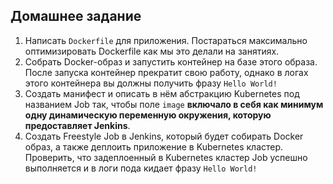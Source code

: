 ## Домашнее задание

1. Написать `Dockerfile` для приложения. Постараться максимально оптимизировать Dockerfile как мы это делали на занятиях.
2. Собрать Docker-образ и запустить контейнер на базе этого образа. После запуска контейнер прекратит свою работу, однако в логах этого контейнера вы должны получить фразу `Hello World!`
3. Создать манифест и описать в нём абстракцию Kubernetes под названием Job так, чтобы поле `image` **включало в себя как минимум одну динамическую переменную окружения, которую предоставляет Jenkins**.
4. Создать Freestyle Job в Jenkins, который будет собирать Docker образ, а также деплоить приложение в Kubernetes кластер. Проверить, что задеплоенный в Kubernetes кластер Job успешно выполняется и в логи пода кидает фразу `Hello World!`
